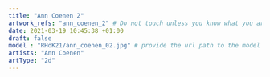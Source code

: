 ```yaml
---
title: "Ann Coenen 2"
artwork_refs: "ann_coenen_2" # Do not touch unless you know what you are doing
date: 2021-03-19 10:45:38 +01:00
draft: false
model : "RHoK21/ann_coenen_02.jpg" # provide the url path to the model
artists: "Ann Coenen"
artType: "2d"
---
```

